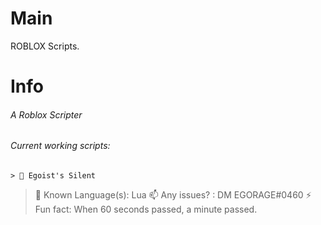 # Main
ROBLOX Scripts.

# Info

###### A Roblox Scripter

###### Current working scripts:
```
> 🔭 Egoist's Silent
```

> 🌱 Known Language(s): Lua
> 📫 Any issues? : DM EGORAGE#0460
> ⚡ Fun fact: When 60 seconds passed, a minute passed.


